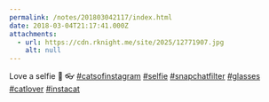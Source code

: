 ```yaml
---
permalink: /notes/201803042117/index.html
date: 2018-03-04T21:17:41.000Z
attachments:
  - url: https://cdn.rknight.me/site/2025/12771907.jpg
    alt: null
---
```


Love a selfie 🤳 👓 <a href="https://pixelfed.social/discover/tags/catsofinstagram?src=hash" title="#catsofinstagram" class="u-url hashtag" rel="external nofollow noopener">#catsofinstagram</a> <a href="https://pixelfed.social/discover/tags/selfie?src=hash" title="#selfie" class="u-url hashtag" rel="external nofollow noopener">#selfie</a> <a href="https://pixelfed.social/discover/tags/snapchatfilter?src=hash" title="#snapchatfilter" class="u-url hashtag" rel="external nofollow noopener">#snapchatfilter</a> <a href="https://pixelfed.social/discover/tags/glasses?src=hash" title="#glasses" class="u-url hashtag" rel="external nofollow noopener">#glasses</a> <a href="https://pixelfed.social/discover/tags/catlover?src=hash" title="#catlover" class="u-url hashtag" rel="external nofollow noopener">#catlover</a> <a href="https://pixelfed.social/discover/tags/instacat?src=hash" title="#instacat" class="u-url hashtag" rel="external nofollow noopener">#instacat</a>

